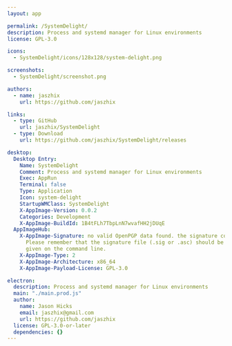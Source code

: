 ```yaml
---
layout: app

permalink: /SystemDelight/
description: Process and systemd manager for Linux environments
license: GPL-3.0

icons:
  - SystemDelight/icons/128x128/system-delight.png

screenshots:
  - SystemDelight/screenshot.png

authors:
  - name: jaszhix
    url: https://github.com/jaszhix

links:
  - type: GitHub
    url: jaszhix/SystemDelight
  - type: Download
    url: https://github.com/jaszhix/SystemDelight/releases

desktop:
  Desktop Entry:
    Name: SystemDelight
    Comment: Process and systemd manager for Linux environments
    Exec: AppRun
    Terminal: false
    Type: Application
    Icon: system-delight
    StartupWMClass: SystemDelight
    X-AppImage-Version: 0.0.2
    Categories: Development
    X-AppImage-BuildId: 1B4tFLh7TbpLnN7wvafHH2jDUqE
  AppImageHub:
    X-AppImage-Signature: no valid OpenPGP data found. the signature could not be verified.
      Please remember that the signature file (.sig or .asc) should be the first file
      given on the command line.
    X-AppImage-Type: 2
    X-AppImage-Architecture: x86_64
    X-AppImage-Payload-License: GPL-3.0

electron:
  description: Process and systemd manager for Linux environments
  main: "./main.prod.js"
  author:
    name: Jason Hicks
    email: jaszhix@gmail.com
    url: https://github.com/jaszhix
  license: GPL-3.0-or-later
  dependencies: {}
---
```


